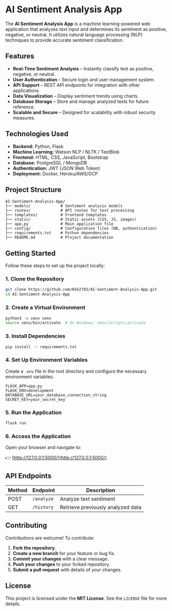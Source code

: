 # AI Sentiment Analysis App

The **AI Sentiment Analysis App** is a machine learning-powered web application that analyzes text input and determines its sentiment as positive, negative, or neutral. It utilizes natural language processing (NLP) techniques to provide accurate sentiment classification.

## Features

- **Real-Time Sentiment Analysis** – Instantly classify text as positive, negative, or neutral.
- **User Authentication** – Secure login and user management system.
- **API Support** – REST API endpoints for integration with other applications.
- **Data Visualization** – Display sentiment trends using charts.
- **Database Storage** – Store and manage analyzed texts for future reference.
- **Scalable and Secure** – Designed for scalability with robust security measures.

## Technologies Used

- **Backend:** Python, Flask
- **Machine Learning:** Watson NLP / NLTK / TextBlob
- **Frontend:** HTML, CSS, JavaScript, Bootstrap
- **Database:** PostgreSQL / MongoDB
- **Authentication:** JWT (JSON Web Token)
- **Deployment:** Docker, Heroku/AWS/GCP

## Project Structure

```
AI-Sentiment-Analysis-App/
├── models/             # Sentiment analysis models
├── routes/             # API routes for text processing
├── templates/          # Frontend templates
├── static/             # Static assets (CSS, JS, images)
├── app.py              # Main application file
├── config/             # Configuration files (DB, authentication)
├── requirements.txt    # Python dependencies
├── README.md           # Project documentation
```

## Getting Started

Follow these steps to set up the project locally:

### 1. Clone the Repository

```bash
git clone https://github.com/HSk2703/AI-Sentiment-Analysis-App.git
cd AI-Sentiment-Analysis-App
```

### 2. Create a Virtual Environment

```bash
python3 -m venv venv
source venv/bin/activate  # On Windows: venv\Scripts\activate
```

### 3. Install Dependencies

```bash
pip install -r requirements.txt
```

### 4. Set Up Environment Variables
Create a `.env` file in the root directory and configure the necessary environment variables:

```
FLASK_APP=app.py
FLASK_ENV=development
DATABASE_URL=your_database_connection_string
SECRET_KEY=your_secret_key
```

### 5. Run the Application

```bash
flask run
```

### 6. Access the Application

Open your browser and navigate to:

👉 [http://127.0.0.1:5000/](http://127.0.0.1:5000/)

## API Endpoints

| Method | Endpoint          | Description                        |
|--------|------------------|------------------------------------|
| POST   | `/analyze`       | Analyze text sentiment            |
| GET    | `/history`       | Retrieve previously analyzed data |

## Contributing

Contributions are welcome! To contribute:

1. **Fork the repository**.
2. **Create a new branch** for your feature or bug fix.
3. **Commit your changes** with a clear message.
4. **Push your changes** to your forked repository.
5. **Submit a pull request** with details of your changes.

## License

This project is licensed under the **MIT License**. See the `LICENSE` file for more details.

